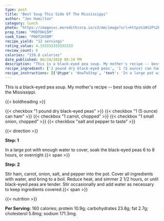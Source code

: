 ```yaml
---
type: post
title: "Best Soup This Side Of The Mississippi"
author: "Jen Hamilton"
category: lunch
photo: "https://imagesvc.meredithcorp.io/v3/mm/image?url=https%3A%2F%2Fimages.media-allrecipes.com%2Fuserphotos%2F4411513.jpg"
prep_time: "P0DT0H15M"
cook_time: "P0DT2H30M"
recipe_yield: "12 servings"
rating_value: 4.333333333333333
review_count: 6
calories: "159.8 calories"
date_published: 06/24/2018 08:19 PM
description: "This is a black-eyed pea soup. My mother's recipe -- best soup this side of the Mississippi."
recipe_ingredient: ['1 pound dry black-eyed peas', '1 (5 ounce) can ham', '1 carrot, chopped', '1 small onion, chopped', 'salt and pepper to taste']
recipe_instructions: [{'@type': 'HowToStep', 'text': 'In a large pot with enough water to cover, soak the black-eyed peas 6 to 8 hours, or overnight.\n'}, {'@type': 'HowToStep', 'text': 'Stir ham, carrot, onion, salt, and pepper into the pot. Cover all ingredients with water, and bring to a boil. Reduce heat, and simmer 2 1/2 hours, or until black-eyed peas are tender. Stir occasionally and add water as necessary to keep ingredients covered.\n'}]
---
```


This is a black-eyed pea soup. My mother's recipe -- best soup this side of the Mississippi. 

{{< boldheading >}}

{{< checkbox "1 pound dry black-eyed peas" >}}
{{< checkbox "1 (5 ounce) can ham" >}}
{{< checkbox "1  carrot, chopped" >}}
{{< checkbox "1 small onion, chopped" >}}
{{< checkbox "salt and pepper to taste" >}}


{{< direction >}}

**Step: 1**

In a large pot with enough water to cover, soak the black-eyed peas 6 to 8 hours, or overnight.{{< span >}}

**Step: 2**

Stir ham, carrot, onion, salt, and pepper into the pot. Cover all ingredients with water, and bring to a boil. Reduce heat, and simmer 2 1/2 hours, or until black-eyed peas are tender. Stir occasionally and add water as necessary to keep ingredients covered.{{< span >}}

{{< nutrition >}}

**Per Serving:** 160 calories; protein 10.9g; carbohydrates 23.8g; fat 2.7g; cholesterol 5.8mg; sodium 171.3mg.